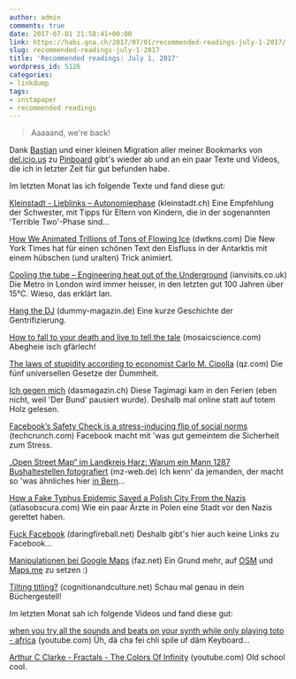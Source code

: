 ```yaml
---
author: admin
comments: true
date: 2017-07-01 21:58:41+00:00
link: https://habi.gna.ch/2017/07/01/recommended-readings-july-1-2017/
slug: recommended-readings-july-1-2017
title: 'Recommended readings: July 1, 2017'
wordpress_id: 5126
categories:
- linkdump
tags:
- instapaper
- recommended readings
---
```


> Aaaaand, we're back!

Dank [Bastian](https://github.com/dasrecht/pinboard-angelesen) und einer kleinen Migration aller meiner Bookmarks von [del.icio.us](https://del.icio.us/habi) zu [Pinboard](https://pinboard.in/u:habi) gibt's wieder ab und an ein paar Texte und Videos, die ich in letzter Zeit für gut befunden habe.

Im letzten Monat las ich folgende Texte und fand diese gut:

[Kleinstadt - Lieblinks – Autonomiephase](https://kleinstadt.ch/lieblinks-autonomiephase/) (kleinstadt.ch)
Eine Empfehlung der Schwester, mit Tipps für Eltern von Kindern, die in der sogenannten 'Terrible Two'-Phase sind...

[How We Animated Trillions of Tons of Flowing Ice](http://dwtkns.com/posts/flowing-ice.html) (dwtkns.com)
Die New York Times hat für einen schönen Text den Eisfluss in der Antarktis mit einem hübschen (und uralten) Trick animiert.

[Cooling the tube – Engineering heat out of the Underground](https://www.ianvisits.co.uk/blog/2017/06/10/cooling-the-tube-engineering-heat-out-of-the-underground/) (ianvisits.co.uk)
Die Metro in London wird immer heisser, in den letzten gut 100 Jahren über 15°C. Wieso, das erklärt Ian.

[Hang the DJ](http://www.dummy-magazin.de/issues/55-krach/articles/1017) (dummy-magazin.de)
Eine kurze Geschichte der Gentrifizierung.

[How to fall to your death and live to tell the tale](https://mosaicscience.com/story/falling-science-injury-death-falls) (mosaicscience.com)
Abegheie isch gfärlech!

[The laws of stupidity according to economist Carlo M. Cipolla](https://qz.com/967554/the-five-universal-laws-of-human-stupidity/) (qz.com)
Die fünf universellen Gesetze der Dummheit.

[Ich gegen mich](https://www.dasmagazin.ch/2017/06/02/ich-gegen-mich/) (dasmagazin.ch)
Diese Tagimagi kam in den Ferien (eben nicht, weil 'Der Bund' pausiert wurde). Deshalb mal online statt auf totem Holz gelesen.

[Facebook’s Safety Check is a stress-inducing flip of social norms](https://techcrunch.com/2017/06/14/facebooks-safety-check-is-a-stress-inducing-flip-of-social-norms/) (techcrunch.com)
Facebook macht mit 'was gut gemeintem die Sicherheit zum Stress.

[„Open Street Map“ im Landkreis Harz: Warum ein Mann 1287 Bushaltestellen fotografiert](http://www.mz-web.de/quedlinburg/ungewoehnliches-hobby-warum-ein-mann-1-287-bushaltestellen-fotografiert-27750262) (mz-web.de)
Ich kenn' da jemanden, der macht so 'was ähnliches hier [in Bern](https://www.flickr.com/photos/mhowells/albums/72157606681578484)...

[How a Fake Typhus Epidemic Saved a Polish City From the Nazis](http://www.atlasobscura.com/articles/how-a-fake-typhus-epidemic-saved-a-polish-city-from-the-nazis) (atlasobscura.com)
Wie ein paar Ärzte in Polen eine Stadt vor den Nazis gerettet haben.

[Fuck Facebook](https://daringfireball.net/2017/06/fuck_facebook) (daringfireball.net)
Deshalb gibt's hier auch keine Links zu Facebook...

[Manipulationen bei Google Maps](http://www.faz.net/aktuell/feuilleton/medien/manipulationen-bei-google-maps-15016924.html) (faz.net)
Ein Grund mehr, auf [OSM](http://www.openstreetmap.org/) und [Maps.me](http://maps.me/) zu setzen :)

[Tilting titling?](http://cognitionandculture.net/blog/dans-blog/tilting-tilted-titling) (cognitionandculture.net)
Schau mal genau in dein Büchergestell!

Im letzten Monat sah ich folgende Videos und fand diese gut:

[when you try all the sounds and beats on your synth while only playing toto - africa](https://www.youtube.com/watch?v=8jafRIOpxoc) (youtube.com)
Üh, dä cha fei chli spile uf däm Keyboard...

[Arthur C Clarke - Fractals - The Colors Of Infinity](https://www.youtube.com/watch?v=Lk6QU94xAb8) (youtube.com)
Old school cool.
